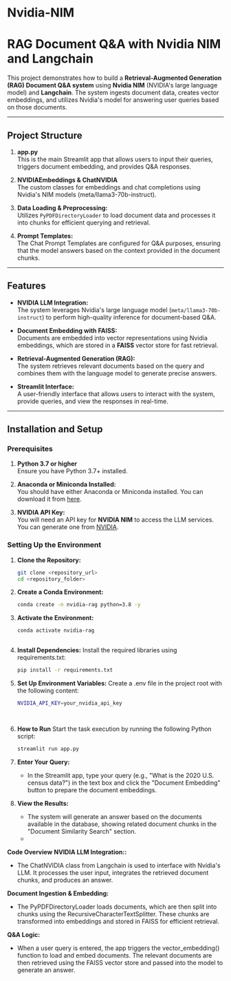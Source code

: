# Nvidia-NIM
# RAG Document Q&A with Nvidia NIM and Langchain

This project demonstrates how to build a **Retrieval-Augmented Generation (RAG) Document Q&A system** using **Nvidia NIM** (NVIDIA's large language model) and **Langchain**. The system ingests document data, creates vector embeddings, and utilizes Nvidia's model for answering user queries based on those documents.

---

## Project Structure

1. **app.py**  
   This is the main Streamlit app that allows users to input their queries, triggers document embedding, and provides Q&A responses.

2. **NVIDIAEmbeddings & ChatNVIDIA**  
   The custom classes for embeddings and chat completions using Nvidia's NIM models (meta/llama3-70b-instruct).

3. **Data Loading & Preprocessing:**  
   Utilizes `PyPDFDirectoryLoader` to load document data and processes it into chunks for efficient querying and retrieval.

4. **Prompt Templates:**  
   The Chat Prompt Templates are configured for Q&A purposes, ensuring that the model answers based on the context provided in the document chunks.

---

## Features

- **NVIDIA LLM Integration:**  
   The system leverages Nvidia's large language model (`meta/llama3-70b-instruct`) to perform high-quality inference for document-based Q&A.

- **Document Embedding with FAISS:**  
   Documents are embedded into vector representations using Nvidia embeddings, which are stored in a **FAISS** vector store for fast retrieval.

- **Retrieval-Augmented Generation (RAG):**  
   The system retrieves relevant documents based on the query and combines them with the language model to generate precise answers.

- **Streamlit Interface:**  
   A user-friendly interface that allows users to interact with the system, provide queries, and view the responses in real-time.

---

## Installation and Setup

### Prerequisites

1. **Python 3.7 or higher**  
   Ensure you have Python 3.7+ installed.

2. **Anaconda or Miniconda Installed:**  
   You should have either Anaconda or Miniconda installed. You can download it from [here](https://www.anaconda.com/products/individual).

3. **NVIDIA API Key:**  
   You will need an API key for **NVIDIA NIM** to access the LLM services. You can generate one from [NVIDIA](https://developer.nvidia.com/).

### Setting Up the Environment

1. **Clone the Repository:**
   ```bash
   git clone <repository_url>
   cd <repository_folder>
   
2. **Create a Conda Environment:**
    ```bash
   conda create -n nvidia-rag python=3.8 -y
   
3. **Activate the Environment:**
    ```bash
    conda activate nvidia-rag
  
4. **Install Dependencies:**
   Install the required libraries using requirements.txt:
    ```bash 
    pip install -r requirements.txt
   
5. **Set Up Environment Variables:**
   Create a .env file in the project root with the following content:
    ```bash
    NVIDIA_API_KEY=your_nvidia_api_key

  
1. **How to Run**
   Start the task execution by running the following Python script:
     ```bash
     streamlit run app.py
   
2. **Enter Your Query:**
    - In the Streamlit app, type your query (e.g., "What is the 2020 U.S. census data?") in the text box and click the "Document Embedding" button to prepare the 
    document embeddings.

3. **View the Results:**
    - The system will generate an answer based on the documents available in the database, showing related document chunks in the "Document Similarity Search" 
   section.
    - 
**Code Overview**
 **NVIDIA LLM Integration::**
   - The ChatNVIDIA class from Langchain is used to interface with Nvidia's LLM. It processes the user input, integrates the retrieved document chunks, and 
   produces an answer.

**Document Ingestion & Embedding:**
 - The PyPDFDirectoryLoader loads documents, which are then split into chunks using the RecursiveCharacterTextSplitter. These chunks are transformed into 
   embeddings and stored in FAISS for efficient retrieval.

**Q&A Logic:**
 - When a user query is entered, the app triggers the vector_embedding() function to load and embed documents. The relevant documents are then retrieved using the 
   FAISS vector store and passed into the model to generate an answer.

